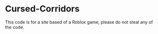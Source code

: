 # Cursed-Corridors

This code is for a site based of a Roblox game, please do not steal any of the code.
